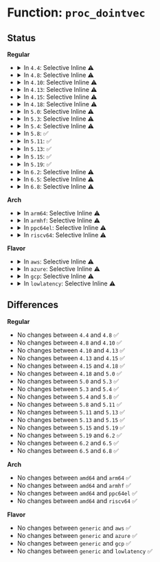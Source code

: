 # Function: <code>proc_dointvec</code>

## Status
<b>Regular</b>
<ul>
<li>
<details>
<summary>In <code>4.4</code>: Selective Inline ⚠️</summary>

```c
int proc_dointvec(struct ctl_table *table, int write, void *buffer, size_t *lenp, loff_t *ppos);
```

**Collision:** Unique Global

**Inline:** Selective

**Transformation:** False

**Instances:**

```
In kernel/sysctl.c (ffffffff81088c60)
Location: kernel/sysctl.c:2190
Inline: True
Direct callers:
  - kernel/sched/core.c:sched_rt_handler
  - kernel/sched/core.c:sched_rr_handler
  - kernel/time/timer.c:timer_migration_handler
  - kernel/trace/ftrace.c:ftrace_enable_sysctl
  - kernel/trace/trace_stack.c:stack_trace_sysctl
  - kernel/events/core.c:perf_cpu_time_max_percent_handler
  - mm/page-writeback.c:dirty_writeback_centisecs_handler
  - mm/util.c:overcommit_ratio_handler
  - fs/quota/dquot.c:do_proc_dqstats
  - ipc/ipc_sysctl.c:proc_ipc_dointvec
  - ipc/mq_sysctl.c:proc_mq_dointvec
  - security/apparmor/lsm.c:apparmor_dointvec
  - drivers/char/random.c:proc_do_entropy
  - net/core/sysctl_net_core.c:flow_limit_table_len_sysctl
  - net/core/sysctl_net_core.c:rps_sock_flow_sysctl
  - net/core/neighbour.c:neigh_proc_dointvec
  - net/ipv4/devinet.c:ipv4_doint_and_flush
  - net/ipv4/devinet.c:devinet_conf_proc
  - net/ipv4/devinet.c:devinet_sysctl_forward
  - net/ipv6/addrconf.c:addrconf_sysctl_ignore_routes_with_linkdown
  - net/ipv6/addrconf.c:addrconf_sysctl_proxy_ndp
  - net/ipv6/addrconf.c:addrconf_sysctl_forward
  - net/ipv6/addrconf.c:addrconf_sysctl_disable
  - net/ipv6/route.c:ipv6_sysctl_rtcache_flush
```
**Symbols:**

```
ffffffff81088c60-ffffffff81088c9a: proc_dointvec (STB_GLOBAL)
```
</details>
</li>
<li>
<details>
<summary>In <code>4.8</code>: Selective Inline ⚠️</summary>

```c
int proc_dointvec(struct ctl_table *table, int write, void *buffer, size_t *lenp, loff_t *ppos);
```

**Collision:** Unique Global

**Inline:** Selective

**Transformation:** False

**Instances:**

```
In kernel/sysctl.c (ffffffff8108b699)
Location: kernel/sysctl.c:2317
Inline: True
Inline callers:
  - kernel/sysctl.c:moksbstate_disabled_proc_handler
  - kernel/sysctl.c:secure_boot_proc_handler
Direct callers:
  - kernel/sched/core.c:sched_rr_handler
  - kernel/sched/core.c:sched_rt_handler
  - kernel/time/timer.c:timer_migration_handler
  - kernel/trace/ftrace.c:ftrace_enable_sysctl
  - kernel/trace/trace_stack.c:stack_trace_sysctl
  - kernel/events/core.c:perf_cpu_time_max_percent_handler
  - mm/page-writeback.c:dirty_writeback_centisecs_handler
  - mm/util.c:overcommit_ratio_handler
  - fs/quota/dquot.c:do_proc_dqstats
  - ipc/ipc_sysctl.c:proc_ipc_dointvec
  - ipc/mq_sysctl.c:proc_mq_dointvec
  - security/apparmor/lsm.c:apparmor_dointvec
  - drivers/char/random.c:proc_do_entropy
  - net/core/sysctl_net_core.c:flow_limit_table_len_sysctl
  - net/core/sysctl_net_core.c:rps_sock_flow_sysctl
  - net/core/neighbour.c:neigh_proc_dointvec
  - net/ipv4/devinet.c:ipv4_doint_and_flush
  - net/ipv4/devinet.c:devinet_sysctl_forward
  - net/ipv4/devinet.c:devinet_conf_proc
  - net/ipv6/addrconf.c:addrconf_sysctl_ignore_routes_with_linkdown
  - net/ipv6/addrconf.c:addrconf_sysctl_proxy_ndp
  - net/ipv6/addrconf.c:addrconf_sysctl_disable
  - net/ipv6/addrconf.c:addrconf_sysctl_forward
  - net/ipv6/route.c:ipv6_sysctl_rtcache_flush
```
**Symbols:**

```
ffffffff8108b600-ffffffff8108b63a: proc_dointvec (STB_GLOBAL)
```
</details>
</li>
<li>
<details>
<summary>In <code>4.10</code>: Selective Inline ⚠️</summary>

```c
int proc_dointvec(struct ctl_table *table, int write, void *buffer, size_t *lenp, loff_t *ppos);
```

**Collision:** Unique Global

**Inline:** Selective

**Transformation:** False

**Instances:**

```
In kernel/sysctl.c (ffffffff810905e9)
Location: kernel/sysctl.c:2302
Inline: True
Inline callers:
  - kernel/sysctl.c:moksbstate_disabled_proc_handler
  - kernel/sysctl.c:secure_boot_proc_handler
Direct callers:
  - kernel/sched/core.c:sched_rr_handler
  - kernel/sched/core.c:sched_rt_handler
  - kernel/time/timer.c:timer_migration_handler
  - kernel/trace/ftrace.c:ftrace_enable_sysctl
  - kernel/trace/trace.c:tracepoint_printk_sysctl
  - kernel/trace/trace_stack.c:stack_trace_sysctl
  - kernel/events/core.c:perf_cpu_time_max_percent_handler
  - mm/page-writeback.c:dirty_writeback_centisecs_handler
  - mm/util.c:overcommit_ratio_handler
  - fs/quota/dquot.c:do_proc_dqstats
  - ipc/ipc_sysctl.c:proc_ipc_dointvec
  - ipc/mq_sysctl.c:proc_mq_dointvec
  - security/apparmor/lsm.c:apparmor_dointvec
  - drivers/char/random.c:proc_do_entropy
  - net/core/sysctl_net_core.c:flow_limit_table_len_sysctl
  - net/core/sysctl_net_core.c:rps_sock_flow_sysctl
  - net/core/neighbour.c:neigh_proc_dointvec
  - net/ipv4/devinet.c:ipv4_doint_and_flush
  - net/ipv4/devinet.c:devinet_sysctl_forward
  - net/ipv4/devinet.c:devinet_conf_proc
  - net/ipv6/addrconf.c:addrconf_sysctl_ignore_routes_with_linkdown
  - net/ipv6/addrconf.c:addrconf_sysctl_proxy_ndp
  - net/ipv6/addrconf.c:addrconf_sysctl_disable
  - net/ipv6/addrconf.c:addrconf_sysctl_forward
  - net/ipv6/route.c:ipv6_sysctl_rtcache_flush
```
**Symbols:**

```
ffffffff81090550-ffffffff8109058a: proc_dointvec (STB_GLOBAL)
```
</details>
</li>
<li>
<details>
<summary>In <code>4.13</code>: Selective Inline ⚠️</summary>

```c
int proc_dointvec(struct ctl_table *table, int write, void *buffer, size_t *lenp, loff_t *ppos);
```

**Collision:** Unique Global

**Inline:** Selective

**Transformation:** False

**Instances:**

```
In kernel/sysctl.c (ffffffff8108dd90)
Location: kernel/sysctl.c:2459
Inline: True
Direct callers:
  - kernel/sched/rt.c:sched_rr_handler
  - kernel/sched/rt.c:sched_rt_handler
  - kernel/trace/ftrace.c:ftrace_enable_sysctl
  - kernel/trace/trace.c:tracepoint_printk_sysctl
  - kernel/trace/trace_stack.c:stack_trace_sysctl
  - mm/page-writeback.c:dirty_writeback_centisecs_handler
  - mm/util.c:overcommit_ratio_handler
  - fs/quota/dquot.c:do_proc_dqstats
  - ipc/ipc_sysctl.c:proc_ipc_dointvec
  - ipc/mq_sysctl.c:proc_mq_dointvec
  - security/apparmor/lsm.c:apparmor_dointvec
  - drivers/char/random.c:proc_do_entropy
  - net/core/sysctl_net_core.c:flow_limit_table_len_sysctl
  - net/core/sysctl_net_core.c:rps_sock_flow_sysctl
  - net/core/neighbour.c:neigh_proc_dointvec
  - net/ipv4/devinet.c:ipv4_doint_and_flush
  - net/ipv4/devinet.c:devinet_sysctl_forward
  - net/ipv4/devinet.c:devinet_conf_proc
  - net/ipv6/addrconf.c:addrconf_sysctl_disable_policy
  - net/ipv6/addrconf.c:addrconf_sysctl_ignore_routes_with_linkdown
  - net/ipv6/addrconf.c:addrconf_sysctl_addr_gen_mode
  - net/ipv6/addrconf.c:addrconf_sysctl_proxy_ndp
  - net/ipv6/addrconf.c:addrconf_sysctl_disable
  - net/ipv6/addrconf.c:addrconf_sysctl_forward
  - net/ipv6/route.c:ipv6_sysctl_rtcache_flush
```
**Symbols:**

```
ffffffff8108dd90-ffffffff8108ddb9: proc_dointvec (STB_GLOBAL)
```
</details>
</li>
<li>
<details>
<summary>In <code>4.15</code>: Selective Inline ⚠️</summary>

```c
int proc_dointvec(struct ctl_table *table, int write, void *buffer, size_t *lenp, loff_t *ppos);
```

**Collision:** Unique Global

**Inline:** Selective

**Transformation:** False

**Instances:**

```
In kernel/sysctl.c (ffffffff81094710)
Location: kernel/sysctl.c:2449
Inline: True
Direct callers:
  - kernel/sched/rt.c:sched_rr_handler
  - kernel/sched/rt.c:sched_rt_handler
  - kernel/trace/ftrace.c:ftrace_enable_sysctl
  - kernel/trace/trace.c:tracepoint_printk_sysctl
  - kernel/trace/trace_stack.c:stack_trace_sysctl
  - mm/page-writeback.c:dirty_writeback_centisecs_handler
  - mm/util.c:overcommit_ratio_handler
  - fs/quota/dquot.c:do_proc_dqstats
  - ipc/ipc_sysctl.c:proc_ipc_dointvec
  - ipc/mq_sysctl.c:proc_mq_dointvec
  - security/apparmor/lsm.c:apparmor_dointvec
  - drivers/char/random.c:proc_do_entropy
  - net/core/sysctl_net_core.c:flow_limit_table_len_sysctl
  - net/core/sysctl_net_core.c:rps_sock_flow_sysctl
  - net/core/neighbour.c:neigh_proc_dointvec
  - net/ipv4/devinet.c:ipv4_doint_and_flush
  - net/ipv4/devinet.c:devinet_sysctl_forward
  - net/ipv4/devinet.c:devinet_conf_proc
  - net/ipv6/addrconf.c:addrconf_sysctl_disable_policy
  - net/ipv6/addrconf.c:addrconf_sysctl_ignore_routes_with_linkdown
  - net/ipv6/addrconf.c:addrconf_sysctl_addr_gen_mode
  - net/ipv6/addrconf.c:addrconf_sysctl_proxy_ndp
  - net/ipv6/addrconf.c:addrconf_sysctl_disable
  - net/ipv6/addrconf.c:addrconf_sysctl_forward
  - net/ipv6/route.c:ipv6_sysctl_rtcache_flush
```
**Symbols:**

```
ffffffff81094710-ffffffff81094739: proc_dointvec (STB_GLOBAL)
```
</details>
</li>
<li>
<details>
<summary>In <code>4.18</code>: Selective Inline ⚠️</summary>

```c
int proc_dointvec(struct ctl_table *table, int write, void *buffer, size_t *lenp, loff_t *ppos);
```

**Collision:** Unique Global

**Inline:** Selective

**Transformation:** False

**Instances:**

```
In kernel/sysctl.c (ffffffff81097fe0)
Location: kernel/sysctl.c:2454
Inline: True
Direct callers:
  - kernel/sched/rt.c:sched_rr_handler
  - kernel/sched/rt.c:sched_rt_handler
  - kernel/trace/ftrace.c:ftrace_enable_sysctl
  - kernel/trace/trace.c:tracepoint_printk_sysctl
  - kernel/trace/trace_stack.c:stack_trace_sysctl
  - mm/page-writeback.c:dirty_writeback_centisecs_handler
  - mm/util.c:overcommit_ratio_handler
  - fs/quota/dquot.c:do_proc_dqstats
  - ipc/ipc_sysctl.c:proc_ipc_dointvec
  - ipc/mq_sysctl.c:proc_mq_dointvec
  - security/apparmor/lsm.c:apparmor_dointvec
  - drivers/char/random.c:proc_do_entropy
  - net/core/sysctl_net_core.c:flow_limit_table_len_sysctl
  - net/core/sysctl_net_core.c:rps_sock_flow_sysctl
  - net/core/neighbour.c:neigh_proc_dointvec
  - net/ipv4/devinet.c:ipv4_doint_and_flush
  - net/ipv4/devinet.c:devinet_sysctl_forward
  - net/ipv4/devinet.c:devinet_conf_proc
  - net/ipv6/addrconf.c:addrconf_sysctl_disable_policy
  - net/ipv6/addrconf.c:addrconf_sysctl_ignore_routes_with_linkdown
  - net/ipv6/addrconf.c:addrconf_sysctl_addr_gen_mode
  - net/ipv6/addrconf.c:addrconf_sysctl_proxy_ndp
  - net/ipv6/addrconf.c:addrconf_sysctl_disable
  - net/ipv6/addrconf.c:addrconf_sysctl_forward
  - net/ipv6/route.c:ipv6_sysctl_rtcache_flush
```
**Symbols:**

```
ffffffff81097fe0-ffffffff81098009: proc_dointvec (STB_GLOBAL)
```
</details>
</li>
<li>
<details>
<summary>In <code>5.0</code>: Selective Inline ⚠️</summary>

```c
int proc_dointvec(struct ctl_table *table, int write, void *buffer, size_t *lenp, loff_t *ppos);
```

**Collision:** Unique Global

**Inline:** Selective

**Transformation:** False

**Instances:**

```
In kernel/sysctl.c (ffffffff810a02f0)
Location: kernel/sysctl.c:2502
Inline: True
Direct callers:
  - kernel/sched/rt.c:sched_rr_handler
  - kernel/sched/rt.c:sched_rt_handler
  - kernel/trace/ftrace.c:ftrace_enable_sysctl
  - kernel/trace/trace.c:tracepoint_printk_sysctl
  - kernel/trace/trace_stack.c:stack_trace_sysctl
  - mm/page-writeback.c:dirty_writeback_centisecs_handler
  - mm/util.c:overcommit_ratio_handler
  - fs/quota/dquot.c:do_proc_dqstats
  - ipc/ipc_sysctl.c:proc_ipc_sem_dointvec
  - ipc/mq_sysctl.c:proc_mq_dointvec
  - security/apparmor/lsm.c:apparmor_dointvec
  - drivers/char/random.c:proc_do_entropy
  - net/core/sysctl_net_core.c:flow_limit_table_len_sysctl
  - net/core/sysctl_net_core.c:rps_sock_flow_sysctl
  - net/core/neighbour.c:neigh_proc_dointvec
  - net/ipv4/devinet.c:ipv4_doint_and_flush
  - net/ipv4/devinet.c:devinet_sysctl_forward
  - net/ipv4/devinet.c:devinet_conf_proc
  - net/ipv6/addrconf.c:addrconf_sysctl_disable_policy
  - net/ipv6/addrconf.c:addrconf_sysctl_ignore_routes_with_linkdown
  - net/ipv6/addrconf.c:addrconf_sysctl_proxy_ndp
  - net/ipv6/addrconf.c:addrconf_sysctl_disable
  - net/ipv6/addrconf.c:addrconf_sysctl_forward
  - net/ipv6/route.c:ipv6_sysctl_rtcache_flush
```
**Symbols:**

```
ffffffff810a02f0-ffffffff810a0319: proc_dointvec (STB_GLOBAL)
```
</details>
</li>
<li>
<details>
<summary>In <code>5.3</code>: Selective Inline ⚠️</summary>

```c
int proc_dointvec(struct ctl_table *table, int write, void *buffer, size_t *lenp, loff_t *ppos);
```

**Collision:** Unique Global

**Inline:** Selective

**Transformation:** False

**Instances:**

```
In kernel/sysctl.c (ffffffff810a4a30)
Location: kernel/sysctl.c:2588
Inline: True
Direct callers:
  - kernel/sched/core.c:sysctl_sched_uclamp_handler
  - kernel/sched/rt.c:sched_rr_handler
  - kernel/sched/rt.c:sched_rt_handler
  - kernel/trace/ftrace.c:ftrace_enable_sysctl
  - kernel/trace/trace.c:tracepoint_printk_sysctl
  - kernel/trace/trace_stack.c:stack_trace_sysctl
  - mm/page-writeback.c:dirty_writeback_centisecs_handler
  - mm/util.c:overcommit_ratio_handler
  - fs/quota/dquot.c:do_proc_dqstats
  - ipc/ipc_sysctl.c:proc_ipc_sem_dointvec
  - ipc/mq_sysctl.c:proc_mq_dointvec
  - security/apparmor/lsm.c:apparmor_dointvec
  - drivers/char/random.c:proc_do_entropy
  - net/core/sysctl_net_core.c:flow_limit_table_len_sysctl
  - net/core/sysctl_net_core.c:rps_sock_flow_sysctl
  - net/core/neighbour.c:neigh_proc_dointvec
  - net/ipv4/devinet.c:ipv4_doint_and_flush
  - net/ipv4/devinet.c:devinet_sysctl_forward
  - net/ipv4/devinet.c:devinet_conf_proc
  - net/ipv6/addrconf.c:addrconf_sysctl_disable_policy
  - net/ipv6/addrconf.c:addrconf_sysctl_ignore_routes_with_linkdown
  - net/ipv6/addrconf.c:addrconf_sysctl_proxy_ndp
  - net/ipv6/addrconf.c:addrconf_sysctl_disable
  - net/ipv6/addrconf.c:addrconf_sysctl_forward
  - net/ipv6/route.c:ipv6_sysctl_rtcache_flush
```
**Symbols:**

```
ffffffff810a4a30-ffffffff810a4a5f: proc_dointvec (STB_GLOBAL)
```
</details>
</li>
<li>
<details>
<summary>In <code>5.4</code>: Selective Inline ⚠️</summary>

```c
int proc_dointvec(struct ctl_table *table, int write, void *buffer, size_t *lenp, loff_t *ppos);
```

**Collision:** Unique Global

**Inline:** Selective

**Transformation:** False

**Instances:**

```
In kernel/sysctl.c (ffffffff810ab010)
Location: kernel/sysctl.c:2590
Inline: True
Direct callers:
  - kernel/sched/core.c:sysctl_sched_uclamp_handler
  - kernel/sched/rt.c:sched_rr_handler
  - kernel/sched/rt.c:sched_rt_handler
  - kernel/trace/ftrace.c:ftrace_enable_sysctl
  - kernel/trace/trace.c:tracepoint_printk_sysctl
  - kernel/trace/trace_stack.c:stack_trace_sysctl
  - mm/page-writeback.c:dirty_writeback_centisecs_handler
  - mm/util.c:overcommit_ratio_handler
  - ipc/ipc_sysctl.c:proc_ipc_sem_dointvec
  - ipc/mq_sysctl.c:proc_mq_dointvec
  - security/apparmor/lsm.c:apparmor_dointvec
  - drivers/char/random.c:proc_do_entropy
  - net/core/sysctl_net_core.c:flow_limit_table_len_sysctl
  - net/core/sysctl_net_core.c:rps_sock_flow_sysctl
  - net/core/neighbour.c:neigh_proc_dointvec
  - net/ipv4/devinet.c:ipv4_doint_and_flush
  - net/ipv4/devinet.c:devinet_sysctl_forward
  - net/ipv4/devinet.c:devinet_conf_proc
  - net/ipv6/addrconf.c:addrconf_sysctl_disable_policy
  - net/ipv6/addrconf.c:addrconf_sysctl_ignore_routes_with_linkdown
  - net/ipv6/addrconf.c:addrconf_sysctl_proxy_ndp
  - net/ipv6/addrconf.c:addrconf_sysctl_disable
  - net/ipv6/addrconf.c:addrconf_sysctl_forward
  - net/ipv6/route.c:ipv6_sysctl_rtcache_flush
```
**Symbols:**

```
ffffffff810ab010-ffffffff810ab03f: proc_dointvec (STB_GLOBAL)
```
</details>
</li>
<li>
<details>
<summary>In <code>5.8</code>: ✅</summary>

```c
int proc_dointvec(struct ctl_table *table, int write, void *buffer, size_t *lenp, loff_t *ppos);
```

**Collision:** Unique Global

**Inline:** No

**Transformation:** False

**Instances:**

```
In kernel/sysctl.c (ffffffff810b34a0)
Location: kernel/sysctl.c:802
Inline: False
Direct callers:
  - kernel/sched/core.c:sysctl_sched_uclamp_handler
  - kernel/sched/rt.c:sched_rr_handler
  - kernel/sched/rt.c:sched_rt_handler
  - kernel/trace/ftrace.c:ftrace_enable_sysctl
  - kernel/trace/trace.c:tracepoint_printk_sysctl
  - kernel/trace/trace_stack.c:stack_trace_sysctl
  - mm/page-writeback.c:dirty_writeback_centisecs_handler
  - mm/util.c:overcommit_ratio_handler
  - ipc/ipc_sysctl.c:proc_ipc_sem_dointvec
  - ipc/mq_sysctl.c:proc_mq_dointvec
  - security/apparmor/lsm.c:apparmor_dointvec
  - drivers/char/random.c:proc_do_entropy
  - net/core/sysctl_net_core.c:flow_limit_table_len_sysctl
  - net/core/sysctl_net_core.c:rps_sock_flow_sysctl
  - net/core/neighbour.c:neigh_proc_dointvec
  - net/ipv4/devinet.c:ipv4_doint_and_flush
  - net/ipv4/devinet.c:devinet_sysctl_forward
  - net/ipv4/devinet.c:devinet_conf_proc
  - net/ipv6/addrconf.c:addrconf_sysctl_disable_policy
  - net/ipv6/addrconf.c:addrconf_sysctl_ignore_routes_with_linkdown
  - net/ipv6/addrconf.c:addrconf_sysctl_proxy_ndp
  - net/ipv6/addrconf.c:addrconf_sysctl_disable
  - net/ipv6/addrconf.c:addrconf_sysctl_forward
  - net/ipv6/route.c:ipv6_sysctl_rtcache_flush
```
**Symbols:**

```
ffffffff810b34a0-ffffffff810b34cf: proc_dointvec (STB_GLOBAL)
```
</details>
</li>
<li>
<details>
<summary>In <code>5.11</code>: ✅</summary>

```c
int proc_dointvec(struct ctl_table *table, int write, void *buffer, size_t *lenp, loff_t *ppos);
```

**Collision:** Unique Global

**Inline:** No

**Transformation:** False

**Instances:**

```
In kernel/sysctl.c (ffffffff810aecd0)
Location: kernel/sysctl.c:801
Inline: False
Direct callers:
  - kernel/sched/core.c:sysctl_sched_uclamp_handler
  - kernel/sched/rt.c:sched_rr_handler
  - kernel/sched/rt.c:sched_rt_handler
  - kernel/trace/ftrace.c:ftrace_enable_sysctl
  - kernel/trace/trace.c:tracepoint_printk_sysctl
  - kernel/trace/trace_stack.c:stack_trace_sysctl
  - mm/page-writeback.c:dirty_writeback_centisecs_handler
  - mm/util.c:overcommit_ratio_handler
  - ipc/ipc_sysctl.c:proc_ipc_sem_dointvec
  - ipc/mq_sysctl.c:proc_mq_dointvec
  - security/apparmor/lsm.c:apparmor_dointvec
  - drivers/char/random.c:proc_do_entropy
  - net/core/sysctl_net_core.c:flow_limit_table_len_sysctl
  - net/core/sysctl_net_core.c:rps_sock_flow_sysctl
  - net/core/neighbour.c:neigh_proc_dointvec
  - net/ipv4/devinet.c:ipv4_doint_and_flush
  - net/ipv4/devinet.c:devinet_sysctl_forward
  - net/ipv4/devinet.c:devinet_conf_proc
  - net/ipv6/addrconf.c:addrconf_sysctl_disable_policy
  - net/ipv6/addrconf.c:addrconf_sysctl_ignore_routes_with_linkdown
  - net/ipv6/addrconf.c:addrconf_sysctl_proxy_ndp
  - net/ipv6/addrconf.c:addrconf_sysctl_disable
  - net/ipv6/addrconf.c:addrconf_sysctl_forward
  - net/ipv6/route.c:ipv6_sysctl_rtcache_flush
```
**Symbols:**

```
ffffffff810aecd0-ffffffff810aecff: proc_dointvec (STB_GLOBAL)
```
</details>
</li>
<li>
<details>
<summary>In <code>5.13</code>: ✅</summary>

```c
int proc_dointvec(struct ctl_table *table, int write, void *buffer, size_t *lenp, loff_t *ppos);
```

**Collision:** Unique Global

**Inline:** No

**Transformation:** False

**Instances:**

```
In kernel/sysctl.c (ffffffff810afcc0)
Location: kernel/sysctl.c:813
Inline: False
Direct callers:
  - kernel/sched/core.c:sysctl_sched_uclamp_handler
  - kernel/sched/rt.c:sched_rr_handler
  - kernel/sched/rt.c:sched_rt_handler
  - kernel/trace/ftrace.c:ftrace_enable_sysctl
  - kernel/trace/trace.c:tracepoint_printk_sysctl
  - kernel/trace/trace_stack.c:stack_trace_sysctl
  - mm/page-writeback.c:dirty_writeback_centisecs_handler
  - mm/util.c:overcommit_ratio_handler
  - ipc/ipc_sysctl.c:proc_ipc_sem_dointvec
  - ipc/mq_sysctl.c:proc_mq_dointvec
  - security/apparmor/lsm.c:apparmor_dointvec
  - drivers/char/random.c:proc_do_entropy
  - net/core/sysctl_net_core.c:flow_limit_table_len_sysctl
  - net/core/sysctl_net_core.c:rps_sock_flow_sysctl
  - net/core/neighbour.c:neigh_proc_dointvec
  - net/ipv4/devinet.c:ipv4_doint_and_flush
  - net/ipv4/devinet.c:devinet_sysctl_forward
  - net/ipv4/devinet.c:devinet_conf_proc
  - net/ipv6/addrconf.c:addrconf_sysctl_disable_policy
  - net/ipv6/addrconf.c:addrconf_sysctl_ignore_routes_with_linkdown
  - net/ipv6/addrconf.c:addrconf_sysctl_proxy_ndp
  - net/ipv6/addrconf.c:addrconf_sysctl_disable
  - net/ipv6/addrconf.c:addrconf_sysctl_forward
  - net/ipv6/route.c:ipv6_sysctl_rtcache_flush
```
**Symbols:**

```
ffffffff810afcc0-ffffffff810afcef: proc_dointvec (STB_GLOBAL)
```
</details>
</li>
<li>
<details>
<summary>In <code>5.15</code>: ✅</summary>

```c
int proc_dointvec(struct ctl_table *table, int write, void *buffer, size_t *lenp, loff_t *ppos);
```

**Collision:** Unique Global

**Inline:** No

**Transformation:** False

**Instances:**

```
In kernel/sysctl.c (ffffffff810c0e20)
Location: kernel/sysctl.c:857
Inline: False
Direct callers:
  - kernel/sched/core.c:sysctl_sched_uclamp_handler
  - kernel/sched/rt.c:sched_rr_handler
  - kernel/sched/rt.c:sched_rt_handler
  - kernel/trace/ftrace.c:ftrace_enable_sysctl
  - kernel/trace/trace.c:tracepoint_printk_sysctl
  - kernel/trace/trace_stack.c:stack_trace_sysctl
  - mm/page-writeback.c:dirty_writeback_centisecs_handler
  - mm/util.c:overcommit_ratio_handler
  - ipc/ipc_sysctl.c:proc_ipc_sem_dointvec
  - ipc/mq_sysctl.c:proc_mq_dointvec
  - security/apparmor/lsm.c:apparmor_dointvec
  - drivers/char/random.c:proc_do_entropy
  - net/core/sysctl_net_core.c:flow_limit_table_len_sysctl
  - net/core/sysctl_net_core.c:rps_sock_flow_sysctl
  - net/core/neighbour.c:neigh_proc_dointvec
  - net/ipv4/devinet.c:ipv4_doint_and_flush
  - net/ipv4/devinet.c:devinet_sysctl_forward
  - net/ipv4/devinet.c:devinet_sysctl_forward
  - net/ipv4/devinet.c:devinet_conf_proc
  - net/ipv6/addrconf.c:addrconf_sysctl_disable_policy
  - net/ipv6/addrconf.c:addrconf_sysctl_ignore_routes_with_linkdown
  - net/ipv6/addrconf.c:addrconf_sysctl_proxy_ndp
  - net/ipv6/addrconf.c:addrconf_sysctl_disable
  - net/ipv6/addrconf.c:addrconf_sysctl_forward
  - net/ipv6/route.c:ipv6_sysctl_rtcache_flush
```
**Symbols:**

```
ffffffff810c0e20-ffffffff810c0e4f: proc_dointvec (STB_GLOBAL)
```
</details>
</li>
<li>
<details>
<summary>In <code>5.19</code>: ✅</summary>

```c
int proc_dointvec(struct ctl_table *table, int write, void *buffer, size_t *lenp, loff_t *ppos);
```

**Collision:** Unique Global

**Inline:** No

**Transformation:** False

**Instances:**

```
In kernel/sysctl.c (ffffffff810d84e0)
Location: kernel/sysctl.c:737
Inline: False
Direct callers:
  - kernel/sched/core.c:sysctl_sched_uclamp_handler
  - kernel/sched/build_policy.c:sched_rr_handler
  - kernel/sched/build_policy.c:sched_rt_handler
  - kernel/trace/ftrace.c:ftrace_enable_sysctl
  - kernel/trace/trace.c:tracepoint_printk_sysctl
  - kernel/trace/trace_stack.c:stack_trace_sysctl
  - mm/page-writeback.c:dirty_writeback_centisecs_handler
  - mm/util.c:overcommit_ratio_handler
  - ipc/ipc_sysctl.c:proc_ipc_sem_dointvec
  - security/apparmor/lsm.c:apparmor_dointvec
  - net/core/sysctl_net_core.c:proc_do_dev_weight
  - net/core/sysctl_net_core.c:flow_limit_table_len_sysctl
  - net/core/sysctl_net_core.c:rps_sock_flow_sysctl
  - net/core/neighbour.c:neigh_proc_dointvec
  - net/ipv4/devinet.c:ipv4_doint_and_flush
  - net/ipv4/devinet.c:devinet_sysctl_forward
  - net/ipv4/devinet.c:devinet_sysctl_forward
  - net/ipv4/devinet.c:devinet_conf_proc
  - net/ipv6/addrconf.c:addrconf_sysctl_disable_policy
  - net/ipv6/addrconf.c:addrconf_sysctl_ignore_routes_with_linkdown
  - net/ipv6/addrconf.c:addrconf_sysctl_proxy_ndp
  - net/ipv6/addrconf.c:addrconf_sysctl_disable
  - net/ipv6/addrconf.c:addrconf_sysctl_forward
  - net/ipv6/route.c:ipv6_sysctl_rtcache_flush
```
**Symbols:**

```
ffffffff810d84e0-ffffffff810d851b: proc_dointvec (STB_GLOBAL)
```
</details>
</li>
<li>
<details>
<summary>In <code>6.2</code>: Selective Inline ⚠️</summary>

```c
int proc_dointvec(struct ctl_table *table, int write, void *buffer, size_t *lenp, loff_t *ppos);
```

**Collision:** Unique Global

**Inline:** Selective

**Transformation:** False

**Instances:**

```
In kernel/sysctl.c (ffffffff810f97b7)
Location: kernel/sysctl.c:744
Inline: True
Inline callers:
  - kernel/sysctl.c:proc_dobool
Direct callers:
  - kernel/sched/core.c:sysctl_sched_uclamp_handler
  - kernel/sched/build_policy.c:sched_rr_handler
  - kernel/sched/build_policy.c:sched_rt_handler
  - kernel/trace/ftrace.c:ftrace_enable_sysctl
  - kernel/trace/trace.c:tracepoint_printk_sysctl
  - kernel/trace/trace_stack.c:stack_trace_sysctl
  - mm/page-writeback.c:dirty_writeback_centisecs_handler
  - mm/util.c:overcommit_ratio_handler
  - ipc/ipc_sysctl.c:proc_ipc_sem_dointvec
  - security/apparmor/lsm.c:apparmor_dointvec
  - net/core/sysctl_net_core.c:proc_do_dev_weight
  - net/core/sysctl_net_core.c:flow_limit_table_len_sysctl
  - net/core/sysctl_net_core.c:rps_sock_flow_sysctl
  - net/core/neighbour.c:neigh_proc_dointvec
  - net/ipv4/devinet.c:ipv4_doint_and_flush
  - net/ipv4/devinet.c:devinet_sysctl_forward
  - net/ipv4/devinet.c:devinet_sysctl_forward
  - net/ipv4/devinet.c:devinet_conf_proc
  - net/ipv4/sysctl_net_ipv4.c:proc_udp_hash_entries
  - net/ipv4/sysctl_net_ipv4.c:proc_tcp_ehash_entries
  - net/ipv6/addrconf.c:addrconf_sysctl_disable_policy
  - net/ipv6/addrconf.c:addrconf_sysctl_ignore_routes_with_linkdown
  - net/ipv6/addrconf.c:addrconf_sysctl_proxy_ndp
  - net/ipv6/addrconf.c:addrconf_sysctl_disable
  - net/ipv6/addrconf.c:addrconf_sysctl_forward
  - net/ipv6/route.c:ipv6_sysctl_rtcache_flush
```
**Symbols:**

```
ffffffff810f93a0-ffffffff810f93db: proc_dointvec (STB_GLOBAL)
```
</details>
</li>
<li>
<details>
<summary>In <code>6.5</code>: Selective Inline ⚠️</summary>

```c
int proc_dointvec(struct ctl_table *table, int write, void *buffer, size_t *lenp, loff_t *ppos);
```

**Collision:** Unique Global

**Inline:** Selective

**Transformation:** False

**Instances:**

```
In kernel/sysctl.c (ffffffff81105b57)
Location: kernel/sysctl.c:743
Inline: True
Inline callers:
  - kernel/sysctl.c:proc_dobool
Direct callers:
  - kernel/sched/core.c:sysctl_sched_uclamp_handler
  - kernel/sched/build_policy.c:sched_rr_handler
  - kernel/sched/build_policy.c:sched_rt_handler
  - kernel/kexec_core.c:kexec_limit_handler
  - kernel/kexec_core.c:kexec_limit_handler
  - kernel/trace/ftrace.c:ftrace_enable_sysctl
  - kernel/trace/trace.c:tracepoint_printk_sysctl
  - kernel/trace/trace_stack.c:stack_trace_sysctl
  - mm/page-writeback.c:dirty_writeback_centisecs_handler
  - mm/util.c:overcommit_ratio_handler
  - ipc/ipc_sysctl.c:proc_ipc_sem_dointvec
  - security/apparmor/lsm.c:apparmor_dointvec
  - net/core/sysctl_net_core.c:proc_do_dev_weight
  - net/core/sysctl_net_core.c:flow_limit_table_len_sysctl
  - net/core/sysctl_net_core.c:rps_sock_flow_sysctl
  - net/core/neighbour.c:neigh_proc_dointvec
  - net/ipv4/devinet.c:ipv4_doint_and_flush
  - net/ipv4/devinet.c:devinet_sysctl_forward
  - net/ipv4/devinet.c:devinet_sysctl_forward
  - net/ipv4/devinet.c:devinet_conf_proc
  - net/ipv4/sysctl_net_ipv4.c:proc_udp_hash_entries
  - net/ipv4/sysctl_net_ipv4.c:proc_tcp_ehash_entries
  - net/ipv6/addrconf.c:addrconf_sysctl_disable_policy
  - net/ipv6/addrconf.c:addrconf_sysctl_ignore_routes_with_linkdown
  - net/ipv6/addrconf.c:addrconf_sysctl_proxy_ndp
  - net/ipv6/addrconf.c:addrconf_sysctl_disable
  - net/ipv6/addrconf.c:addrconf_sysctl_forward
  - net/ipv6/route.c:ipv6_sysctl_rtcache_flush
```
**Symbols:**

```
ffffffff81105740-ffffffff8110577b: proc_dointvec (STB_GLOBAL)
```
</details>
</li>
<li>
<details>
<summary>In <code>6.8</code>: Selective Inline ⚠️</summary>

```c
int proc_dointvec(struct ctl_table *table, int write, void *buffer, size_t *lenp, loff_t *ppos);
```

**Collision:** Unique Global

**Inline:** Selective

**Transformation:** False

**Instances:**

```
In kernel/sysctl.c (ffffffff8110f4a7)
Location: kernel/sysctl.c:743
Inline: True
Inline callers:
  - kernel/sysctl.c:proc_dobool
Direct callers:
  - kernel/sched/core.c:sysctl_sched_uclamp_handler
  - kernel/sched/build_policy.c:sched_rr_handler
  - kernel/kexec_core.c:kexec_limit_handler
  - kernel/kexec_core.c:kexec_limit_handler
  - kernel/latencytop.c:sysctl_latencytop
  - kernel/trace/ftrace.c:ftrace_enable_sysctl
  - kernel/trace/trace.c:tracepoint_printk_sysctl
  - kernel/trace/trace_stack.c:stack_trace_sysctl
  - mm/page-writeback.c:dirty_writeback_centisecs_handler
  - mm/util.c:overcommit_ratio_handler
  - ipc/ipc_sysctl.c:proc_ipc_sem_dointvec
  - security/apparmor/lsm.c:userns_restrict_dointvec
  - security/apparmor/lsm.c:apparmor_dointvec
  - net/core/sysctl_net_core.c:proc_do_dev_weight
  - net/core/sysctl_net_core.c:flow_limit_table_len_sysctl
  - net/core/sysctl_net_core.c:rps_sock_flow_sysctl
  - net/core/neighbour.c:neigh_proc_dointvec
  - net/ipv4/devinet.c:ipv4_doint_and_flush
  - net/ipv4/devinet.c:devinet_sysctl_forward
  - net/ipv4/devinet.c:devinet_sysctl_forward
  - net/ipv4/devinet.c:devinet_conf_proc
  - net/ipv4/sysctl_net_ipv4.c:proc_udp_hash_entries
  - net/ipv4/sysctl_net_ipv4.c:proc_tcp_ehash_entries
  - net/ipv6/addrconf.c:addrconf_sysctl_disable_policy
  - net/ipv6/addrconf.c:addrconf_sysctl_ignore_routes_with_linkdown
  - net/ipv6/addrconf.c:addrconf_sysctl_proxy_ndp
  - net/ipv6/addrconf.c:addrconf_sysctl_disable
  - net/ipv6/addrconf.c:addrconf_sysctl_forward
  - net/ipv6/route.c:ipv6_sysctl_rtcache_flush
```
**Symbols:**

```
ffffffff8110f090-ffffffff8110f0cb: proc_dointvec (STB_GLOBAL)
```
</details>
</li>
</ul>
<b>Arch</b>
<ul>
<li>
<details>
<summary>In <code>arm64</code>: Selective Inline ⚠️</summary>

```c
int proc_dointvec(struct ctl_table *table, int write, void *buffer, size_t *lenp, loff_t *ppos);
```

**Collision:** Unique Global

**Inline:** Selective

**Transformation:** False

**Instances:**

```
In kernel/sysctl.c (ffff800010103590)
Location: kernel/sysctl.c:2590
Inline: True
Direct callers:
  - arch/arm64/kernel/fpsimd.c:sve_proc_do_default_vl
  - kernel/sched/core.c:sysctl_sched_uclamp_handler
  - kernel/sched/rt.c:sched_rr_handler
  - kernel/sched/rt.c:sched_rt_handler
  - kernel/trace/ftrace.c:ftrace_enable_sysctl
  - kernel/trace/trace.c:tracepoint_printk_sysctl
  - kernel/trace/trace_stack.c:stack_trace_sysctl
  - mm/page-writeback.c:dirty_writeback_centisecs_handler
  - mm/util.c:overcommit_ratio_handler
  - ipc/ipc_sysctl.c:proc_ipc_sem_dointvec
  - ipc/mq_sysctl.c:proc_mq_dointvec
  - security/apparmor/lsm.c:apparmor_dointvec
  - drivers/char/random.c:proc_do_entropy
  - net/core/sysctl_net_core.c:flow_limit_table_len_sysctl
  - net/core/sysctl_net_core.c:rps_sock_flow_sysctl
  - net/core/neighbour.c:neigh_proc_dointvec
  - net/ipv4/devinet.c:ipv4_doint_and_flush
  - net/ipv4/devinet.c:devinet_sysctl_forward
  - net/ipv4/devinet.c:devinet_conf_proc
  - net/ipv6/addrconf.c:addrconf_sysctl_disable_policy
  - net/ipv6/addrconf.c:addrconf_sysctl_ignore_routes_with_linkdown
  - net/ipv6/addrconf.c:addrconf_sysctl_proxy_ndp
  - net/ipv6/addrconf.c:addrconf_sysctl_disable
  - net/ipv6/addrconf.c:addrconf_sysctl_forward
  - net/ipv6/route.c:ipv6_sysctl_rtcache_flush
```
**Symbols:**

```
ffff800010103590-ffff8000101035f8: proc_dointvec (STB_GLOBAL)
```
</details>
</li>
<li>
<details>
<summary>In <code>armhf</code>: Selective Inline ⚠️</summary>

```c
int proc_dointvec(struct ctl_table *table, int write, void *buffer, size_t *lenp, loff_t *ppos);
```

**Collision:** Unique Global

**Inline:** Selective

**Transformation:** False

**Instances:**

```
In kernel/sysctl.c (c035f628)
Location: kernel/sysctl.c:2590
Inline: True
Direct callers:
  - kernel/sched/core.c:sysctl_sched_uclamp_handler
  - kernel/sched/rt.c:sched_rr_handler
  - kernel/sched/rt.c:sched_rt_handler
  - kernel/trace/ftrace.c:ftrace_enable_sysctl
  - kernel/trace/trace.c:tracepoint_printk_sysctl
  - kernel/trace/trace_stack.c:stack_trace_sysctl
  - mm/page-writeback.c:dirty_writeback_centisecs_handler
  - mm/util.c:overcommit_ratio_handler
  - ipc/ipc_sysctl.c:proc_ipc_sem_dointvec
  - ipc/mq_sysctl.c:proc_mq_dointvec
  - security/apparmor/lsm.c:apparmor_dointvec
  - drivers/char/random.c:proc_do_entropy
  - net/core/sysctl_net_core.c:flow_limit_table_len_sysctl
  - net/core/sysctl_net_core.c:rps_sock_flow_sysctl
  - net/core/neighbour.c:neigh_proc_dointvec
  - net/ipv4/devinet.c:ipv4_doint_and_flush
  - net/ipv4/devinet.c:devinet_sysctl_forward
  - net/ipv4/devinet.c:devinet_conf_proc
  - net/ipv6/addrconf.c:addrconf_sysctl_disable_policy
  - net/ipv6/addrconf.c:addrconf_sysctl_ignore_routes_with_linkdown
  - net/ipv6/addrconf.c:addrconf_sysctl_proxy_ndp
  - net/ipv6/addrconf.c:addrconf_sysctl_disable
  - net/ipv6/addrconf.c:addrconf_sysctl_forward
  - net/ipv6/route.c:ipv6_sysctl_rtcache_flush
```
**Symbols:**

```
c035f628-c035f678: proc_dointvec (STB_GLOBAL)
```
</details>
</li>
<li>
<details>
<summary>In <code>ppc64el</code>: Selective Inline ⚠️</summary>

```c
int proc_dointvec(struct ctl_table *table, int write, void *buffer, size_t *lenp, loff_t *ppos);
```

**Collision:** Unique Global

**Inline:** Selective

**Transformation:** False

**Instances:**

```
In kernel/sysctl.c (c00000000014b3e0)
Location: kernel/sysctl.c:2590
Inline: True
Direct callers:
  - kernel/sched/core.c:sysctl_sched_uclamp_handler
  - kernel/sched/rt.c:sched_rr_handler
  - kernel/sched/rt.c:sched_rt_handler
  - kernel/trace/ftrace.c:ftrace_enable_sysctl
  - kernel/trace/trace.c:tracepoint_printk_sysctl
  - kernel/trace/trace_stack.c:stack_trace_sysctl
  - mm/page-writeback.c:dirty_writeback_centisecs_handler
  - mm/util.c:overcommit_ratio_handler
  - ipc/ipc_sysctl.c:proc_ipc_sem_dointvec
  - ipc/mq_sysctl.c:proc_mq_dointvec
  - security/apparmor/lsm.c:apparmor_dointvec
  - drivers/char/random.c:proc_do_entropy
  - net/core/sysctl_net_core.c:flow_limit_table_len_sysctl
  - net/core/sysctl_net_core.c:rps_sock_flow_sysctl
  - net/core/neighbour.c:neigh_proc_dointvec
  - net/ipv4/devinet.c:ipv4_doint_and_flush
  - net/ipv4/devinet.c:devinet_sysctl_forward
  - net/ipv4/devinet.c:devinet_conf_proc
  - net/ipv6/addrconf.c:addrconf_sysctl_disable_policy
  - net/ipv6/addrconf.c:addrconf_sysctl_ignore_routes_with_linkdown
  - net/ipv6/addrconf.c:addrconf_sysctl_proxy_ndp
  - net/ipv6/addrconf.c:addrconf_sysctl_disable
  - net/ipv6/addrconf.c:addrconf_sysctl_forward
  - net/ipv6/route.c:ipv6_sysctl_rtcache_flush
```
**Symbols:**

```
c00000000014b3e0-c00000000014b420: proc_dointvec (STB_GLOBAL)
```
</details>
</li>
<li>
<details>
<summary>In <code>riscv64</code>: Selective Inline ⚠️</summary>

```c
int proc_dointvec(struct ctl_table *table, int write, void *buffer, size_t *lenp, loff_t *ppos);
```

**Collision:** Unique Global

**Inline:** Selective

**Transformation:** False

**Instances:**

```
In kernel/sysctl.c (ffffffe0000ca328)
Location: kernel/sysctl.c:2590
Inline: True
Direct callers:
  - kernel/sched/rt.c:sched_rr_handler
  - kernel/sched/rt.c:sched_rt_handler
  - kernel/trace/ftrace.c:ftrace_enable_sysctl
  - kernel/trace/trace.c:tracepoint_printk_sysctl
  - kernel/trace/trace_stack.c:stack_trace_sysctl
  - mm/page-writeback.c:dirty_writeback_centisecs_handler
  - mm/util.c:overcommit_ratio_handler
  - ipc/ipc_sysctl.c:proc_ipc_sem_dointvec
  - ipc/mq_sysctl.c:proc_mq_dointvec
  - security/apparmor/lsm.c:apparmor_dointvec
  - drivers/char/random.c:proc_do_entropy
  - net/core/sysctl_net_core.c:flow_limit_table_len_sysctl
  - net/core/sysctl_net_core.c:rps_sock_flow_sysctl
  - net/core/neighbour.c:neigh_proc_dointvec
  - net/ipv4/devinet.c:ipv4_doint_and_flush
  - net/ipv4/devinet.c:devinet_sysctl_forward
  - net/ipv4/devinet.c:devinet_conf_proc
  - net/ipv6/addrconf.c:addrconf_sysctl_disable_policy
  - net/ipv6/addrconf.c:addrconf_sysctl_ignore_routes_with_linkdown
  - net/ipv6/addrconf.c:addrconf_sysctl_proxy_ndp
  - net/ipv6/addrconf.c:addrconf_sysctl_disable
  - net/ipv6/addrconf.c:addrconf_sysctl_forward
  - net/ipv6/route.c:ipv6_sysctl_rtcache_flush
```
**Symbols:**

```
ffffffe0000ca328-ffffffe0000ca378: proc_dointvec (STB_GLOBAL)
```
</details>
</li>
</ul>
<b>Flavor</b>
<ul>
<li>
<details>
<summary>In <code>aws</code>: Selective Inline ⚠️</summary>

```c
int proc_dointvec(struct ctl_table *table, int write, void *buffer, size_t *lenp, loff_t *ppos);
```

**Collision:** Unique Global

**Inline:** Selective

**Transformation:** False

**Instances:**

```
In kernel/sysctl.c (ffffffff810a4930)
Location: kernel/sysctl.c:2590
Inline: True
Direct callers:
  - kernel/sched/core.c:sysctl_sched_uclamp_handler
  - kernel/sched/rt.c:sched_rr_handler
  - kernel/sched/rt.c:sched_rt_handler
  - kernel/trace/ftrace.c:ftrace_enable_sysctl
  - kernel/trace/trace.c:tracepoint_printk_sysctl
  - kernel/trace/trace_stack.c:stack_trace_sysctl
  - mm/page-writeback.c:dirty_writeback_centisecs_handler
  - mm/util.c:overcommit_ratio_handler
  - ipc/ipc_sysctl.c:proc_ipc_sem_dointvec
  - ipc/mq_sysctl.c:proc_mq_dointvec
  - security/apparmor/lsm.c:apparmor_dointvec
  - drivers/char/random.c:proc_do_entropy
  - net/core/sysctl_net_core.c:flow_limit_table_len_sysctl
  - net/core/sysctl_net_core.c:rps_sock_flow_sysctl
  - net/core/neighbour.c:neigh_proc_dointvec
  - net/ipv4/devinet.c:ipv4_doint_and_flush
  - net/ipv4/devinet.c:devinet_sysctl_forward
  - net/ipv4/devinet.c:devinet_conf_proc
  - net/ipv6/addrconf.c:addrconf_sysctl_disable_policy
  - net/ipv6/addrconf.c:addrconf_sysctl_ignore_routes_with_linkdown
  - net/ipv6/addrconf.c:addrconf_sysctl_proxy_ndp
  - net/ipv6/addrconf.c:addrconf_sysctl_disable
  - net/ipv6/addrconf.c:addrconf_sysctl_forward
  - net/ipv6/route.c:ipv6_sysctl_rtcache_flush
```
**Symbols:**

```
ffffffff810a4930-ffffffff810a495f: proc_dointvec (STB_GLOBAL)
```
</details>
</li>
<li>
<details>
<summary>In <code>azure</code>: Selective Inline ⚠️</summary>

```c
int proc_dointvec(struct ctl_table *table, int write, void *buffer, size_t *lenp, loff_t *ppos);
```

**Collision:** Unique Global

**Inline:** Selective

**Transformation:** False

**Instances:**

```
In kernel/sysctl.c (ffffffff81093310)
Location: kernel/sysctl.c:2590
Inline: True
Direct callers:
  - kernel/sched/core.c:sysctl_sched_uclamp_handler
  - kernel/sched/rt.c:sched_rr_handler
  - kernel/sched/rt.c:sched_rt_handler
  - kernel/trace/ftrace.c:ftrace_enable_sysctl
  - kernel/trace/trace.c:tracepoint_printk_sysctl
  - kernel/trace/trace_stack.c:stack_trace_sysctl
  - mm/page-writeback.c:dirty_writeback_centisecs_handler
  - mm/util.c:overcommit_ratio_handler
  - ipc/ipc_sysctl.c:proc_ipc_sem_dointvec
  - ipc/mq_sysctl.c:proc_mq_dointvec
  - security/apparmor/lsm.c:apparmor_dointvec
  - drivers/char/random.c:proc_do_entropy
  - net/core/sysctl_net_core.c:flow_limit_table_len_sysctl
  - net/core/sysctl_net_core.c:rps_sock_flow_sysctl
  - net/core/neighbour.c:neigh_proc_dointvec
  - net/ipv4/devinet.c:ipv4_doint_and_flush
  - net/ipv4/devinet.c:devinet_sysctl_forward
  - net/ipv4/devinet.c:devinet_conf_proc
  - net/ipv6/addrconf.c:addrconf_sysctl_disable_policy
  - net/ipv6/addrconf.c:addrconf_sysctl_ignore_routes_with_linkdown
  - net/ipv6/addrconf.c:addrconf_sysctl_proxy_ndp
  - net/ipv6/addrconf.c:addrconf_sysctl_disable
  - net/ipv6/addrconf.c:addrconf_sysctl_forward
  - net/ipv6/route.c:ipv6_sysctl_rtcache_flush
```
**Symbols:**

```
ffffffff81093310-ffffffff8109333f: proc_dointvec (STB_GLOBAL)
```
</details>
</li>
<li>
<details>
<summary>In <code>gcp</code>: Selective Inline ⚠️</summary>

```c
int proc_dointvec(struct ctl_table *table, int write, void *buffer, size_t *lenp, loff_t *ppos);
```

**Collision:** Unique Global

**Inline:** Selective

**Transformation:** False

**Instances:**

```
In kernel/sysctl.c (ffffffff810a48e0)
Location: kernel/sysctl.c:2590
Inline: True
Direct callers:
  - kernel/sched/rt.c:sched_rr_handler
  - kernel/sched/rt.c:sched_rt_handler
  - kernel/trace/ftrace.c:ftrace_enable_sysctl
  - kernel/trace/trace.c:tracepoint_printk_sysctl
  - kernel/trace/trace_stack.c:stack_trace_sysctl
  - mm/page-writeback.c:dirty_writeback_centisecs_handler
  - mm/util.c:overcommit_ratio_handler
  - ipc/ipc_sysctl.c:proc_ipc_sem_dointvec
  - ipc/mq_sysctl.c:proc_mq_dointvec
  - security/apparmor/lsm.c:apparmor_dointvec
  - drivers/char/random.c:proc_do_entropy
  - net/core/sysctl_net_core.c:flow_limit_table_len_sysctl
  - net/core/sysctl_net_core.c:rps_sock_flow_sysctl
  - net/core/neighbour.c:neigh_proc_dointvec
  - net/ipv4/devinet.c:ipv4_doint_and_flush
  - net/ipv4/devinet.c:devinet_sysctl_forward
  - net/ipv4/devinet.c:devinet_conf_proc
  - net/ipv6/addrconf.c:addrconf_sysctl_disable_policy
  - net/ipv6/addrconf.c:addrconf_sysctl_ignore_routes_with_linkdown
  - net/ipv6/addrconf.c:addrconf_sysctl_proxy_ndp
  - net/ipv6/addrconf.c:addrconf_sysctl_disable
  - net/ipv6/addrconf.c:addrconf_sysctl_forward
  - net/ipv6/route.c:ipv6_sysctl_rtcache_flush
```
**Symbols:**

```
ffffffff810a48e0-ffffffff810a490f: proc_dointvec (STB_GLOBAL)
```
</details>
</li>
<li>
<details>
<summary>In <code>lowlatency</code>: Selective Inline ⚠️</summary>

```c
int proc_dointvec(struct ctl_table *table, int write, void *buffer, size_t *lenp, loff_t *ppos);
```

**Collision:** Unique Global

**Inline:** Selective

**Transformation:** False

**Instances:**

```
In kernel/sysctl.c (ffffffff810ac9a0)
Location: kernel/sysctl.c:2590
Inline: True
Direct callers:
  - kernel/sched/core.c:sysctl_sched_uclamp_handler
  - kernel/sched/rt.c:sched_rr_handler
  - kernel/sched/rt.c:sched_rt_handler
  - kernel/latencytop.c:sysctl_latencytop
  - kernel/trace/ftrace.c:ftrace_enable_sysctl
  - kernel/trace/trace.c:tracepoint_printk_sysctl
  - kernel/trace/trace_stack.c:stack_trace_sysctl
  - mm/page-writeback.c:dirty_writeback_centisecs_handler
  - mm/util.c:overcommit_ratio_handler
  - ipc/ipc_sysctl.c:proc_ipc_sem_dointvec
  - ipc/mq_sysctl.c:proc_mq_dointvec
  - security/apparmor/lsm.c:apparmor_dointvec
  - drivers/char/random.c:proc_do_entropy
  - net/core/sysctl_net_core.c:flow_limit_table_len_sysctl
  - net/core/sysctl_net_core.c:rps_sock_flow_sysctl
  - net/core/neighbour.c:neigh_proc_dointvec
  - net/ipv4/devinet.c:ipv4_doint_and_flush
  - net/ipv4/devinet.c:devinet_sysctl_forward
  - net/ipv4/devinet.c:devinet_conf_proc
  - net/ipv6/addrconf.c:addrconf_sysctl_disable_policy
  - net/ipv6/addrconf.c:addrconf_sysctl_ignore_routes_with_linkdown
  - net/ipv6/addrconf.c:addrconf_sysctl_proxy_ndp
  - net/ipv6/addrconf.c:addrconf_sysctl_disable
  - net/ipv6/addrconf.c:addrconf_sysctl_forward
  - net/ipv6/route.c:ipv6_sysctl_rtcache_flush
```
**Symbols:**

```
ffffffff810ac9a0-ffffffff810ac9cf: proc_dointvec (STB_GLOBAL)
```
</details>
</li>
</ul>

## Differences
<b>Regular</b>
<ul>
<li>
No changes between <code>4.4</code> and <code>4.8</code> ✅
</li>
<li>
No changes between <code>4.8</code> and <code>4.10</code> ✅
</li>
<li>
No changes between <code>4.10</code> and <code>4.13</code> ✅
</li>
<li>
No changes between <code>4.13</code> and <code>4.15</code> ✅
</li>
<li>
No changes between <code>4.15</code> and <code>4.18</code> ✅
</li>
<li>
No changes between <code>4.18</code> and <code>5.0</code> ✅
</li>
<li>
No changes between <code>5.0</code> and <code>5.3</code> ✅
</li>
<li>
No changes between <code>5.3</code> and <code>5.4</code> ✅
</li>
<li>
No changes between <code>5.4</code> and <code>5.8</code> ✅
</li>
<li>
No changes between <code>5.8</code> and <code>5.11</code> ✅
</li>
<li>
No changes between <code>5.11</code> and <code>5.13</code> ✅
</li>
<li>
No changes between <code>5.13</code> and <code>5.15</code> ✅
</li>
<li>
No changes between <code>5.15</code> and <code>5.19</code> ✅
</li>
<li>
No changes between <code>5.19</code> and <code>6.2</code> ✅
</li>
<li>
No changes between <code>6.2</code> and <code>6.5</code> ✅
</li>
<li>
No changes between <code>6.5</code> and <code>6.8</code> ✅
</li>
</ul>
<b>Arch</b>
<ul>
<li>
No changes between <code>amd64</code> and <code>arm64</code> ✅
</li>
<li>
No changes between <code>amd64</code> and <code>armhf</code> ✅
</li>
<li>
No changes between <code>amd64</code> and <code>ppc64el</code> ✅
</li>
<li>
No changes between <code>amd64</code> and <code>riscv64</code> ✅
</li>
</ul>
<b>Flavor</b>
<ul>
<li>
No changes between <code>generic</code> and <code>aws</code> ✅
</li>
<li>
No changes between <code>generic</code> and <code>azure</code> ✅
</li>
<li>
No changes between <code>generic</code> and <code>gcp</code> ✅
</li>
<li>
No changes between <code>generic</code> and <code>lowlatency</code> ✅
</li>
</ul>
